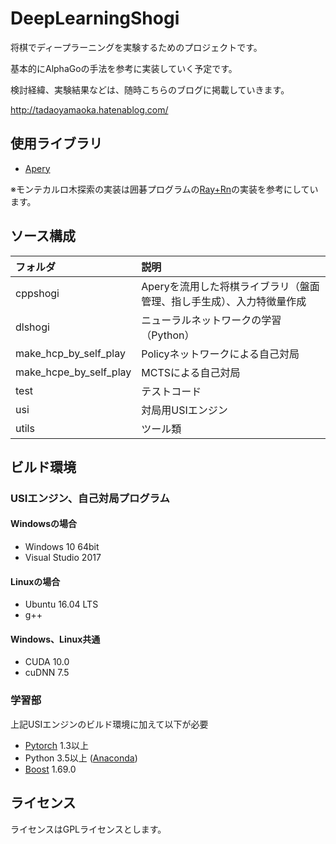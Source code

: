 # DeepLearningShogi

将棋でディープラーニングを実験するためのプロジェクトです。

基本的にAlphaGoの手法を参考に実装していく予定です。

検討経緯、実験結果などは、随時こちらのブログに掲載していきます。

http://tadaoyamaoka.hatenablog.com/

## 使用ライブラリ
* [Apery](https://github.com/HiraokaTakuya/apery)

※モンテカルロ木探索の実装は囲碁プログラムの[Ray+Rn](https://github.com/zakki/Ray)の実装を参考にしています。

## ソース構成
|フォルダ|説明|
|:---|:---|
|cppshogi|Aperyを流用した将棋ライブラリ（盤面管理、指し手生成）、入力特徴量作成|
|dlshogi|ニューラルネットワークの学習（Python）|
|make_hcp_by_self_play|Policyネットワークによる自己対局|
|make_hcpe_by_self_play|MCTSによる自己対局|
|test|テストコード|
|usi|対局用USIエンジン|
|utils|ツール類|

## ビルド環境
### USIエンジン、自己対局プログラム
#### Windowsの場合
* Windows 10 64bit
* Visual Studio 2017
#### Linuxの場合
* Ubuntu 16.04 LTS
* g++
#### Windows、Linux共通
* CUDA 10.0
* cuDNN 7.5

### 学習部
上記USIエンジンのビルド環境に加えて以下が必要
* [Pytorch](https://pytorch.org/) 1.3以上
* Python 3.5以上 ([Anaconda](https://www.continuum.io/downloads))
* [Boost](http://www.boost.org/) 1.69.0

## ライセンス
ライセンスはGPLライセンスとします。